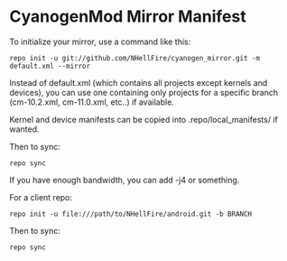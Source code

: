 CyanogenMod Mirror Manifest
===========================

To initialize your mirror, use a command like this:

    repo init -u git://github.com/NHellFire/cyanogen_mirror.git -m default.xml --mirror

Instead of default.xml (which contains all projects except kernels and devices), you can use one containing only projects for a specific branch (cm-10.2.xml, cm-11.0.xml, etc..) if available.

Kernel and device manifests can be copied into .repo/local_manifests/ if wanted.

Then to sync:

    repo sync

If you have enough bandwidth, you can add -j4 or something.


For a client repo:

    repo init -u file:///path/to/NHellFire/android.git -b BRANCH

Then to sync:

    repo sync

